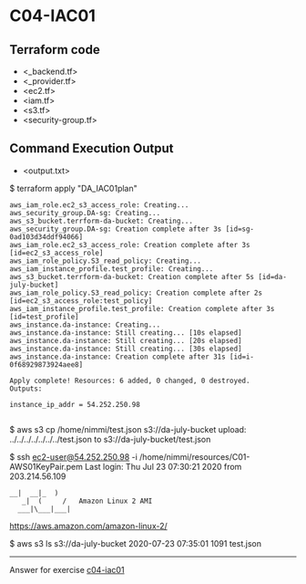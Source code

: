 # C04-IAC01

## Terraform code

- <_backend.tf>
- <_provider.tf>
- <ec2.tf>
- <iam.tf>
- <s3.tf>
- <security-group.tf>

## Command Execution Output

- <output.txt>

$ terraform apply "DA_IAC01plan"

```
aws_iam_role.ec2_s3_access_role: Creating...
aws_security_group.DA-sg: Creating...
aws_s3_bucket.terrform-da-bucket: Creating...
aws_security_group.DA-sg: Creation complete after 3s [id=sg-0ad103d34ddf94066]
aws_iam_role.ec2_s3_access_role: Creation complete after 3s [id=ec2_s3_access_role]
aws_iam_role_policy.S3_read_policy: Creating...
aws_iam_instance_profile.test_profile: Creating...
aws_s3_bucket.terrform-da-bucket: Creation complete after 5s [id=da-july-bucket]
aws_iam_role_policy.S3_read_policy: Creation complete after 2s [id=ec2_s3_access_role:test_policy]
aws_iam_instance_profile.test_profile: Creation complete after 3s [id=test_profile]
aws_instance.da-instance: Creating...
aws_instance.da-instance: Still creating... [10s elapsed]
aws_instance.da-instance: Still creating... [20s elapsed]
aws_instance.da-instance: Still creating... [30s elapsed]
aws_instance.da-instance: Creation complete after 31s [id=i-0f68929873924aee8]

Apply complete! Resources: 6 added, 0 changed, 0 destroyed.
Outputs:

instance_ip_addr = 54.252.250.98


```

$ aws s3 cp /home/nimmi/test.json s3://da-july-bucket upload: ../../../../../../../test.json to s3://da-july-bucket/test.json

$ ssh ec2-user@54.252.250.98 -i /home/nimmi/resources/C01-AWS01KeyPair.pem Last login: Thu Jul 23 07:30:21 2020 from 203.214.56.109

```
__|  __|_  )
   _|  (     /   Amazon Linux 2 AMI
  ___|\___|___|
```

<https://aws.amazon.com/amazon-linux-2/>

$ aws s3 ls s3://da-july-bucket 2020-07-23 07:35:01 1091 test.json

--------------------------------------------------------------------------------

Answer for exercise [c04-iac01](https://github.com/devopsacademyau/academy/blob/c41e824fb2a2c55e3a30b2371a87e3a7551b6741/classes/04class/exercises/c04-iac01/README.md)
